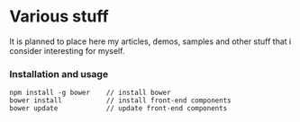 Various stuff
=======

It is planned to place here my articles, demos, samples and other stuff that i consider interesting for myself.


### Installation and usage

```
npm install -g bower    // install bower
bower install           // install front-end components
bower update            // update front-end components

```